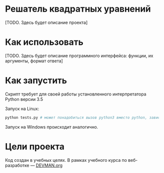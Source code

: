 # Решатель квадратных уравнений

[TODO. Здесь будет описание проекта]

# Как использовать

[TODO. Здесь будет описание программного интерфейса: функции, их аргументы, формат ответа]

# Как запустить

Скрипт требует для своей работы установленного интерпретатора Python версии 3.5

Запуск на Linux:

```bash
python tests.py # может понадобиться вызов python3 вместо python, зависит от настроек операционной системы
```

Запуск на Windows происходит аналогично.

# Цели проекта

Код создан в учебных целях. В рамках учебного курса по веб-разработке ― [DEVMAN.org](https://devman.org)

